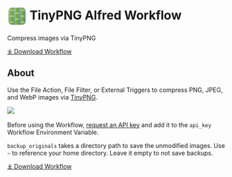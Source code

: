 # <img src='Workflow/icon.png' width='45' align='center' alt='icon'> TinyPNG Alfred Workflow

Compress images via TinyPNG

<a href='https://github.com/alfredapp/tinypng-workflow/releases/latest/download/TinyPNG.alfredworkflow'>⤓ Download Workflow</a>

## About

<!-- BEGIN ABOUT -->

Use the File Action, File Filter, or External Triggers to compress PNG, JPEG, and WebP images via [TinyPNG](https://tinypng.com/).

![](https://i.imgur.com/mlX713P.png)

Before using the Workflow, [request an API key](https://tinypng.com/developers) and add it to the `api_key` Workflow Environment Variable.

`backup_originals` takes a directory path to save the unmodified images. Use `~` to reference your home directory. Leave it empty to not save backups.

<!-- END ABOUT -->

<a href='https://github.com/alfredapp/tinypng-workflow/releases/latest/download/TinyPNG.alfredworkflow'>⤓ Download Workflow</a>

